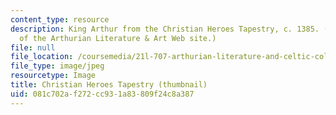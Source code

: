 ```yaml
---
content_type: resource
description: King Arthur from the Christian Heroes Tapestry, c. 1385. (Image courtesy
  of the Arthurian Literature & Art Web site.)
file: null
file_location: /coursemedia/21l-707-arthurian-literature-and-celtic-colonization-spring-2005/081c702af272cc931a83809f24c8a387_21l-707s05-th.jpg
file_type: image/jpeg
resourcetype: Image
title: Christian Heroes Tapestry (thumbnail)
uid: 081c702a-f272-cc93-1a83-809f24c8a387
---
```

